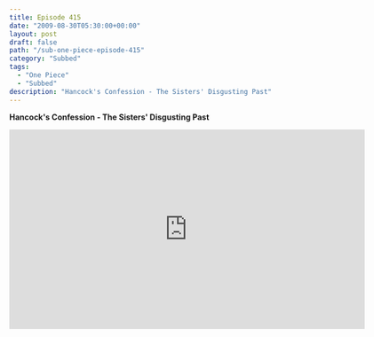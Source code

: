 ```yaml
---
title: Episode 415
date: "2009-08-30T05:30:00+00:00"
layout: post
draft: false
path: "/sub-one-piece-episode-415"
category: "Subbed"
tags:
  - "One Piece"
  - "Subbed"
description: "Hancock's Confession - The Sisters' Disgusting Past"
---
```


**Hancock's Confession - The Sisters' Disgusting Past**

<iframe width="640" height="360" src="https://www.rapidvideo.com/e/G0NO2V7B8L" frameborder="0" marginwidth=0 marginheight=0 scrolling=no allowfullscreen></iframe>

